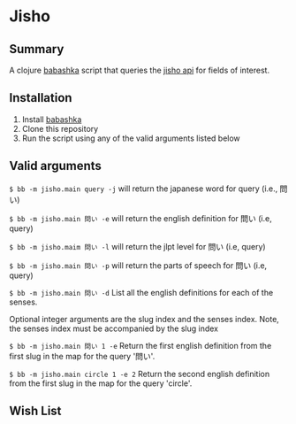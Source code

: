 # Jisho
## Summary
A clojure [babashka](https://github.com/babashka/babashka#readme) script that queries the [jisho api](https://jisho.org/api/v1/search/words?keyword=%E8%A1%A8) for fields of interest.
 
## Installation
1. Install [babashka](https://github.com/babashka/babashka#installation)
2. Clone this repository
3. Run the script using any of the valid arguments listed below

## Valid arguments
`$ bb -m jisho.main query -j` will return the japanese word for query (i.e., 問い)

`$ bb -m jisho.main 問い -e` will return the english definition for 問い (i.e, query)

`$ bb -m jisho.maim 問い -l` will return the jlpt level for 問い (i.e, query)

`$ bb -m jisho.main 問い -p` will return the parts of speech for 問い (i.e, query)

`$ bb -m jisho.main 問い -d` List all the english definitions for each of the senses.

Optional integer arguments are the slug index and the senses index. Note, the senses index must be accompanied by the slug index

`$ bb -m jisho.main 問い 1 -e` Return the first english definition from the first slug in the map for the query '問い'.

`$ bb -m jisho.main circle 1 -e 2` Return the second english definition from the first slug in the map for the query 'circle'. 

## Wish List
